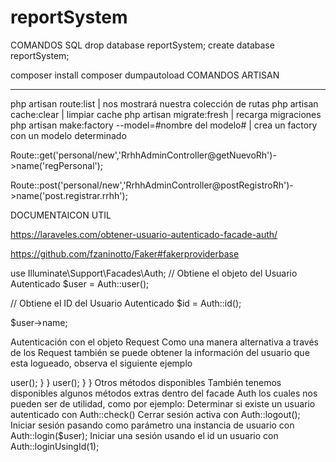 # reportSystem

COMANDOS SQL
drop database reportSystem;
create database reportSystem;

composer install
composer dumpautoload
COMANDOS ARTISAN
________________________________________________________________________________
php artisan route:list                                  | nos mostrará nuestra colección de rutas
php artisan cache:clear                                 | limpiar cache
php artisan migrate:fresh                               | recarga migraciones
php artisan make:factory --model=#nombre del modelo#    | crea un factory con un modelo determinado

Route::get('personal/new','RrhhAdminController@getNuevoRh')->name('regPersonal');

Route::post('personal/new','RrhhAdminController@postRegistroRh')->name('post.registrar.rrhh');

DOCUMENTAICON UTIL


https://laraveles.com/obtener-usuario-autenticado-facade-auth/

https://github.com/fzaninotto/Faker#fakerproviderbase

use Illuminate\Support\Facades\Auth;
// Obtiene el objeto del Usuario Autenticado
$user = Auth::user();

// Obtiene el ID del Usuario Autenticado
$id = Auth::id();

$user->name;

Autenticación con el objeto Request
Como una manera alternativa a través de los Request también se puede obtener la información del usuario que esta logueado, observa el siguiente ejemplo




<?php

namespace App\Http\Controllers;

use Illuminate\Http\Request;

class UserAuthController extends Controller
{
    /**
     * @param  Request  $request
     * @return Response
     */
    public function getUser(Request $request)
    {
        return $request->user();
    }
}
<?php

namespace App\Http\Controllers;

use Illuminate\Http\Request;

class UserAuthController extends Controller
{
    /**
     * @param  Request  $request
     * @return Response
     */
    public function getUser(Request $request)
    {
        return $request->user();
    }
}

Otros métodos disponibles
También tenemos disponibles algunos métodos extras dentro del facade Auth los cuales nos pueden ser de utilidad, como por ejemplo:

Determinar si existe un usuario autenticado con Auth::check()
Cerrar sesión activa con Auth::logout();
Iniciar sesión pasando como parámetro una instancia de usuario con Auth::login($user);
Iniciar una sesión usando el id un usuario con Auth::loginUsingId(1);
